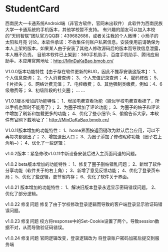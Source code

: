 # StudentCard
西南民大一卡通系统Android端（非官方软件，官网未出软件）
此软件为西南民族大学一卡通系统的手机版本，其他学校暂不支持。
有兴趣的朋友可以加入本校的“天码智联”团队官方QQ群：439682686，或者关注我的个人微博：小玲子的太阳和月亮 讨论。本软件承诺：不收集任何账户私密信息。安装使用前请确保为本人上架的版本，如果某人由于安装了其他人修改源码后的版本而导致信息泄露，本人概不负责。
目前本软件已上架到：360手机助手、百度手机助手、腾讯应用助手。本应用官网地址：http://MinDaKaBao.bmob.cn/ 

V1.0.0版本功能特性【由于存在软件更新的BUG，因此不推荐安装这版本】：
1、个人信息查询；
2、个人消费查询；
3、个人充值记录查询；
4、密码修改；
5、卡片挂失；
6、网络计费充值；
7、电控缴费；
8、其他强制类缴费，例如：4、6级缴费等；
9、初级阶段的社交圈；
... ... 

V1.0.1版本增加的功能特性：
1、增加电费查看功能（貌似学校电费查看挂了，所以手机也暂时不能用了）；
2、为圈子增加了评论功能；
3、为圈子的帖子和评论中增加了刷新和加载更多的功能；
4、优化了些小细节;
5、偷偷告诉大家，本软件有官网下载地址了：http://MinDaKaBao.bmob.cn/ 

V1.0.11版本增加的功能特性：
1、home界面按返回键改为默认后台应用，可以不再每次都退出了；
2、增加退出入口；
3、为圈子添加了修改昵称功能（圈子右上角哟~）；
4、优化了一些逻辑；

v1.0.2版本：紧急修改v1.0.11中新设备安装后进入主页面闪退的问题。

v1.0.2 beta版本增加的功能特性：
1、修复了圈子删帖错乱问题；
2、新增了软件分享功能（软件关于的右上角）；
3、新增了意见反馈功能；
4、优化了登录页布局；
5、优化了些逻辑，更节省内存；
6、优化了软件关于界面。

v1.0.21 版本增加的功能特性：
1、解决旧版本登录永远显示密码错误问题。
2、优化了部分逻辑。

v1.0.22 修复问题 修复了由于学校修改登录逻辑而导致的客户端登录显示验证码错误问题。

v1.0.23 修复问题 校方将response中的Set-Cookie设置了两个。导致session数据不对，从而导致验证码错误。

v1.0.24 修复问题 官网逻辑改变，登录逻辑改为 将登录账户密码加密后提交到服务端
